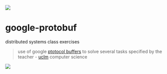 ![](https://developers.google.com/_static/7e8fbbc4f5/images/redesign-14/lockup-color.png?hl=es-419) 
# google-protobuf
distributed systems class exercises  
> use of google [ptotocol buffers](https://developers.google.com/protocol-buffers/?hl=es-419) to solve several tasks specified by the teacher - [uclm](https://www.uclm.es/) computer science  

![](https://developers.google.com/_static/7e8fbbc4f5/images/redesign-14/lockup-color.png?hl=es-419)
